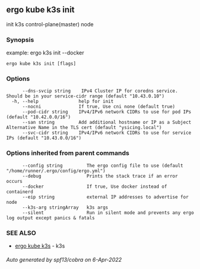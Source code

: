 ## ergo kube k3s init

init k3s control-plane(master) node

### Synopsis

example: ergo k3s init --docker

```
ergo kube k3s init [flags]
```

### Options

```
      --dns-svcip string    IPv4 Cluster IP for coredns service. Should be in your service-cidr range (default "10.43.0.10")
  -h, --help               help for init
      --nocni              If true, Use cni none (default true)
      --pod-cidr string    IPv4/IPv6 network CIDRs to use for pod IPs (default "10.42.0.0/16")
      --san string         Add additional hostname or IP as a Subject Alternative Name in the TLS cert (default "ysicing.local")
      --svc-cidr string    IPv4/IPv6 network CIDRs to use for service IPs (default "10.43.0.0/16")
```

### Options inherited from parent commands

```
      --config string         The ergo config file to use (default "/home/runner/.ergo/config/ergo.yml")
      --debug                 Prints the stack trace if an error occurs
      --docker                If true, Use docker instead of containerd
      --eip string            external IP addresses to advertise for node
      --k3s-arg stringArray   k3s args
      --silent                Run in silent mode and prevents any ergo log output except panics & fatals
```

### SEE ALSO

* [ergo kube k3s](ergo_kube_k3s.md)	 - k3s

###### Auto generated by spf13/cobra on 6-Apr-2022
